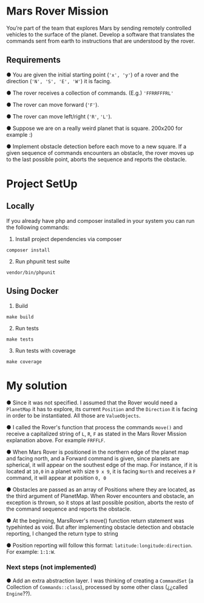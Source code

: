 # Mars Rover Mission
You’re part of the team that explores Mars by sending remotely controlled vehicles to the surface
of the planet. Develop a software that translates the commands sent from earth to instructions
that are understood by the rover.

## Requirements
● You are given the initial starting point (`'x', 'y'`) of a rover and the direction (`'N', 'S', 'E', 'W'`)
it is facing.

● The rover receives a collection of commands. (E.g.) `'FFRRFFFRL'`

● The rover can move forward (`'F'`).

● The rover can move left/right (`'R'`, `'L'`).

● Suppose we are on a really weird planet that is square. 200x200 for example :)

● Implement obstacle detection before each move to a new square. If a given
sequence of commands encounters an obstacle, the rover moves up to the last
possible point, aborts the sequence and reports the obstacle.

# Project SetUp
## Locally
If you already have php and composer installed in your system you can run the following commands:

1. Install project dependencies via composer
````
composer install 
````
2. Run phpunit test suite
````
vendor/bin/phpunit 
````
## Using Docker
1. Build
````
make build
````
2. Run tests
````
make tests
````
3. Run tests with coverage
````
make coverage
````

# My solution
● Since it was not specified. I assumed that the Rover would need a `PlanetMap` it has to explore, its current 
`Position` and the `Direction` it is facing in order to be instantiated. All those are `ValueObjects`. 

● I called the Rover's function that process the commands `move()` and receive a capitalized string of `L`, `R`, `F` as stated in the Mars Rover Mission explanation above. For example `FRFFLF`.

● When Mars Rover is positioned in the northern edge of the planet map and facing north, and a Forward command is given, since planets are spherical, it will appear on the southest edge of the map. For instance, if it is located at `10,0` in a planet with size `9 x 9`, it is facing `North` and receives a `F` command, it will appear at position `0, 0` 

● Obstacles are passed as an array of Positions where they are located, as the third argument of PlanetMap. When Rover encounters and obstacle, an exception is thrown, so it stops at last possible position, aborts the resto of the command sequence and reports the obstacle.

● At the beginning, MarsRover's move() function return statement was typehinted as void. But after implementing obstacle detection and obstacle reporting, I changed the return type to string

● Position reporting will follow this format: `latitude:longitude:direction`. For example: `1:1:W`.

### Next steps (not implemented)
● Add an extra abstraction layer. I was thinking of creating a `CommandSet` (a Collection of `Commands::class`), processed by some other class (¿¿called `Engine`??). 